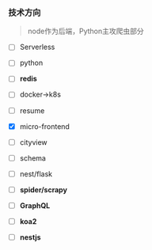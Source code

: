 ### 技术方向

> node作为后端，Python主攻爬虫部分

- [ ] Serverless
- [ ] python
- [ ] **redis**
- [ ] docker→k8s
- [ ] resume 
- [x] micro-frontend
- [ ] cityview
- [ ] schema
- [ ] nest/flask
- [ ] **spider/scrapy**
- [ ] **GraphQL**
- [ ] **koa2**
- [ ] **nestjs**

